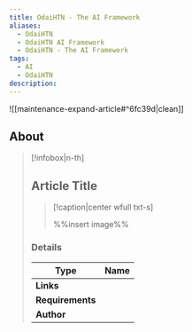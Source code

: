```yaml
---
title: OdaiHTN - The AI Framework
aliases:
  - OdaiHTN
  - OdaiHTN AI Framework
  - OdaiHTN - The AI Framework
tags:
  - AI
  - OdaiHTN
description:
---
```


![[maintenance-expand-article#^6fc39d|clean]]

## About

> [!infobox|n-th]
> 
> ## Article Title
> 
> > [!caption|center wfull txt-s]
> > 
> > %%insert image%%
> > 
> 
> ### Details
> 
> | Type | Name |
> | --- | --- |
> | **Links** |  |
> | **Requirements** |  |
> | **Author** |  |